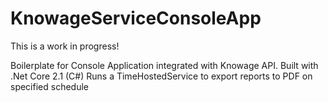 # KnowageServiceConsoleApp
This is a work in progress!

Boilerplate for Console Application integrated with Knowage API. Built with .Net Core 2.1 (C#)
Runs a TimeHostedService to export reports to PDF on specified schedule 
